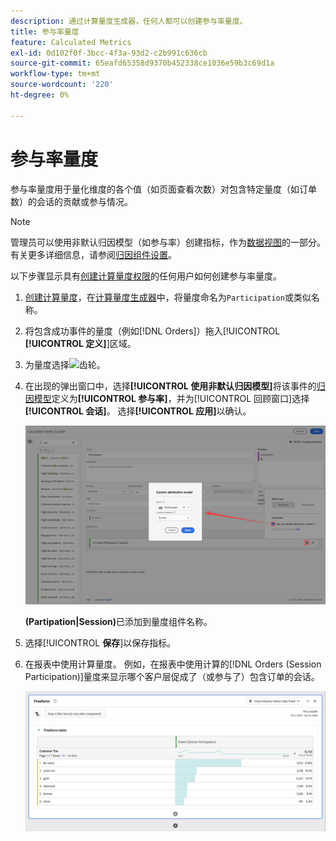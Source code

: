 ```yaml
---
description: 通过计算量度生成器，任何人都可以创建参与率量度。
title: 参与率量度
feature: Calculated Metrics
exl-id: 0d102f0f-3bcc-4f3a-93d2-c2b991c636cb
source-git-commit: 65eafd65358d9370b452338ce1036e59b3c69d1a
workflow-type: tm+mt
source-wordcount: '220'
ht-degree: 0%

---
```


# 参与率量度

参与率量度用于量化维度的各个值（如页面查看次数）对包含特定量度（如订单数）的会话的贡献或参与情况。

>[!NOTE]
>
>管理员可以使用非默认归因模型（如参与率）创建指标，作为[数据视图](https://experienceleague.adobe.com/en/docs/analytics-platform/using/cja-dataviews/data-views)的一部分。 有关更多详细信息，请参阅[归因组件设置](../../../data-views/component-settings/attribution.md)。

以下步骤显示具有[创建计算量度权限](/help/technotes//access-control.md#user-level-access)的任何用户如何创建参与率量度。

1. [创建计算量度](cm-workflow.md)，在[计算量度生成器](cm-build-metrics.md)中，将量度命名为`Participation`或类似名称。
1. 将包含成功事件的量度（例如[!DNL Orders]）拖入[!UICONTROL **[!UICONTROL 定义]**]区域。
1. 为量度选择![齿轮](https://spectrum.adobe.com/static/icons/workflow_18/Smock_Settings_18_N.svg)。
1. 在出现的弹出窗口中，选择&#x200B;**[!UICONTROL 使用非默认归因模型]**&#x200B;将该事件的[归因模型](/help/components/calc-metrics/cm-workflow/m-metric-type-alloc.md)定义为&#x200B;**[!UICONTROL 参与率]**，并为[!UICONTROL 回顾窗口]选择&#x200B;**[!UICONTROL 会话]**。 选择&#x200B;**[!UICONTROL 应用]**&#x200B;以确认。


   ![列归因模型弹出窗口，其中显示已选择参与作为模型和已选择用于回溯窗口的会话。](assets/participation-setup.png)

   **(Partipation|Session)**&#x200B;已添加到量度组件名称。



1. 选择&#x200B;[!UICONTROL **保存**]&#x200B;以保存指标。
1. 在报表中使用计算量度。 例如，在报表中使用计算的[!DNL Orders (Session Participation)]量度来显示哪个客户层促成了（或参与了）包含订单的会话。

   ![显示客户层和订单的自由格式表。](assets/participation-pages-customer-tier.png)
